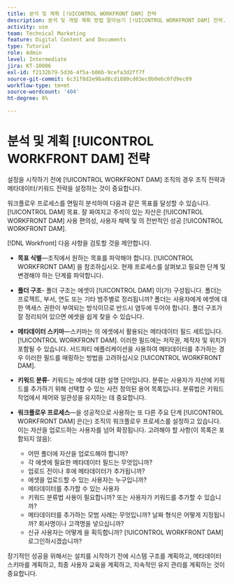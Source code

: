 ```yaml
---
title: 분석 및 계획 [!UICONTROL WORKFRONT DAM] 전략
description: 분석 및 개발 계획 방법 알아보기 [!UICONTROL WORKFRONT DAM] 전략.
activity: use
team: Technical Marketing
feature: Digital Content and Documents
type: Tutorial
role: Admin
level: Intermediate
jira: KT-10086
exl-id: f2132b79-5d36-4f5a-b06b-9cefa3d2ff7f
source-git-commit: 6c31f8d2e98ad8cd1880cd03ec0b0e6c0fd9ec09
workflow-type: tm+mt
source-wordcount: '404'
ht-degree: 0%

---
```


# 분석 및 계획 [!UICONTROL WORKFRONT DAM] 전략

설정을 시작하기 전에 [!UICONTROL WORKFRONT DAM] 조직의 경우 조직 전략과 메타데이터/키워드 전략을 설정하는 것이 중요합니다.

워크플로우 프로세스를 면밀히 분석하여 다음과 같은 목표를 달성할 수 있습니다. [!UICONTROL DAM] 목표. 잘 짜여지고 주석이 있는 자산은 [!UICONTROL WORKFRONT DAM] 사용 편의성, 사용자 채택 및 의 전반적인 성공 [!UICONTROL WORKFRONT DAM].

[!DNL Workfront] 다음 사항을 검토할 것을 제안합니다.

* **목표 식별**—조직에서 원하는 목표를 파악해야 합니다. [!UICONTROL WORKFRONT DAM] 을 참조하십시오. 현재 프로세스를 살펴보고 필요한 단계 및 변경해야 하는 단계를 파악합니다.
* **폴더 구조**- 폴더 구조는 에셋이 [!UICONTROL DAM] 이(가) 구성됩니다. 폴더는 프로젝트, 부서, 연도 또는 기타 범주별로 정리됩니까? 폴더는 사용자에게 에셋에 대한 액세스 권한이 부여되는 방식이므로 반드시 염두에 두어야 합니다. 폴더 구조가 잘 정리되어 있으면 에셋을 쉽게 찾을 수 있습니다.
* **메타데이터 스키마**—스키마는 의 에셋에서 활용되는 메타데이터 필드 세트입니다. [!UICONTROL WORKFRONT DAM]. 이러한 필드에는 저작권, 제작자 및 위치가 포함될 수 있습니다. 서드파티 애플리케이션을 사용하여 메타데이터를 추가하는 경우 이러한 필드를 매핑하는 방법을 고려하십시오 [!UICONTROL WORKFRONT DAM].
* **키워드 분류**- 키워드는 에셋에 대한 설명 단어입니다. 분류는 사용자가 자산에 키워드를 추가하기 위해 선택할 수 있는 사전 정의된 용어 목록입니다. 분류법은 키워드 작업에서 제어와 일관성을 유지하는 데 중요합니다.
* **워크플로우 프로세스**—을 성공적으로 사용하는 또 다른 주요 단계 [!UICONTROL WORKFRONT DAM] 은(는) 조직의 워크플로우 프로세스를 설정하고 있습니다. 이는 자산을 업로드하는 사용자를 넘어 확장됩니다. 고려해야 할 사항(이 목록은 포함되지 않음):

   * 어떤 폴더에 자산을 업로드해야 합니까?
   * 각 에셋에 필요한 메타데이터 필드는 무엇입니까?
   * 업로드 전이나 후에 메타데이터가 추가됩니까?
   * 에셋을 업로드할 수 있는 사용자는 누구입니까?
   * 메타데이터를 추가할 수 있는 사용자
   * 키워드 분류법 사용이 필요합니까? 또는 사용자가 키워드를 추가할 수 있습니까?
   * 메타데이터를 추가하는 모범 사례는 무엇입니까? 날짜 형식은 어떻게 지정됩니까? 회사명이나 고객명을 넣으십니까?
   * 신규 사용자는 어떻게 을 획득합니까? [!UICONTROL WORKFRONT DAM] 로그인하시겠습니까?

장기적인 성공을 위해서는 설치를 시작하기 전에 시스템 구조를 계획하고, 메타데이터 스키마를 계획하고, 최종 사용자 교육을 계획하고, 지속적인 유지 관리를 계획하는 것이 중요합니다.
